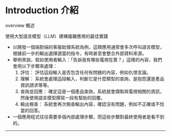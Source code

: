 # Introduction 介紹
overview  概述

使用大型語言模型（LLM）建構複雜應用的最佳實踐
* 以開發一個端對端的客服助理系統為例，這類應用通常會多次呼叫語言模型，根據前一步的輸出選擇適當的指令，有時甚至會整合外部資料來源。
* 舉例來說，假如使用者輸入：「告訴我有哪些電視在賣？」這樣的內容，我們會用以下步驟來處理：
    1. 評估：
       評估這段輸入是否包含任何有問題的內容，例如仇恨言論。
    2. 理解：
       系統會處理這段輸入，判斷它是什麼類型的查詢，是抱怨還是產品資訊請求等等。
    3. 查詢並回應：
       確定這是一個產品查詢，系統就會擷取與電視相關的資訊，然後使用語言模型撰寫一段有幫助的回覆。
    4. 輸出檢查：
       系統會再次檢查輸出內容，確認沒有問題，例如不正確或不恰當的回答。
* 一個應用程式往往需要多個內部處理步驟，而這些步驟對最終使用者是看不到的。


---


